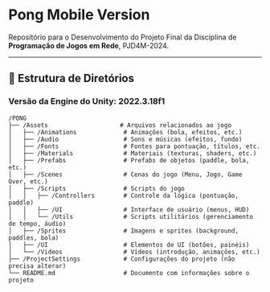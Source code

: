 # Pong Mobile Version

Repositório para o Desenvolvimento do Projeto Final da Disciplina de **Programação de Jogos em Rede**, PJD4M-2024.

---

## 🚀 Estrutura de Diretórios

### Versão da Engine do Unity: **2022.3.18f1**

```plaintext
/PONG
├── /Assets                    # Arquivos relacionados ao jogo
│   ├── /Animations             # Animações (bola, efeitos, etc.)
│   ├── /Audio                  # Sons e músicas (efeitos, fundo)
│   ├── /Fonts                  # Fontes para pontuação, títulos, etc.
│   ├── /Materials              # Materiais (texturas, shaders, etc.)
│   ├── /Prefabs                # Prefabs de objetos (paddle, bola, etc.)
│   ├── /Scenes                 # Cenas do jogo (Menu, Jogo, Game Over, etc.)
│   ├── /Scripts                # Scripts do jogo
│   │   ├── /Controllers        # Controle da lógica (pontuação, paddle)
│   │   ├── /UI                 # Interface de usuário (menus, HUD)
│   │   └── /Utils              # Scripts utilitários (gerenciamento de tempo, áudio)
│   ├── /Sprites                # Imagens e sprites (background, paddles, bola)
│   ├── /UI                     # Elementos de UI (botões, painéis)
│   └── /Videos                 # Vídeos (introdução, animações, etc.)
├── /ProjectSettings            # Configurações do projeto (não precisa alterar)
└── README.md                   # Documento com informações sobre o projeto
